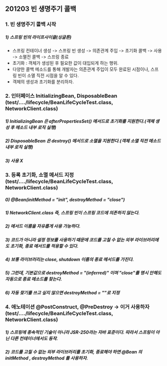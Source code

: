 ## 201203 빈 생명주기 콜백
### 1. 빈 생명주기 콜백 시작
##### 1) 스프링 빈의 라이프사이클(싱글톤)
* 스프링 컨테이너 생성 -> 스프링 빈 생성 -> 의존관계 주입 -> 초기화 콜백 -> 사용 -> 소멸전 콜백 -> 스프링 종료
* 초기화 : 객체가 생성된 후 필요한 값이 대입되게 하는 행위.
* 다양한 콜백 메소드를 통해 개발자는 의존관계 주입이 모두 완료된 시점이나, 스프링 빈이 소멸 직전 시점을 알 수 있다. 
* 객체의 생성과 초기화를 분리하자.

### 2. 인터페이스 InitializingBean, DisposableBean  (test/..../lifecycle/BeanLifeCycleTest.class, NetworkClient.class)
##### 1) InitializingBean 은 afterPropertiesSet() 메서드로 초기화를 지원한다.(객체 생성 후 메소드 내부 로직 실행)
##### 2) DisposableBean 은 destroy() 메서드로 소멸을 지원한다.(객체 소멸 직전 메소드 내부 로직 실행)
##### 3) 사용 X

### 3.  등록 초기화, 소멸 메서드 지정 (test/..../lifecycle/BeanLifeCycleTest.class, NetworkClient.class)
##### 0) @Bean(initMethod = "init", destroyMethod = "close")
##### 1) NetworkClient.class 즉, 스프링 빈이 스프링 코드에 의존하지 않는다.
##### 2) 메서드 이름을 자유롭게 사용 가능하다.
##### 3) 코드가 아니라 설정 정보를 사용하기 때문에 코드를 고칠 수 없는 외부 라이브러리에도 초기화, 종료 메서드를 적용할 수 있다.
##### 4) 보통 라이브러리는 close, shutdown 이름의 종료 메서드를 가진다.  
##### 5) 그런데, 기본값으로 destroyMethod = "(inferred)" 이며 "close"를 명시 안해도 자동으로 종료 메소드를 찾는다.
##### 6) 자동 찾기를 쓰고 싶지 않으면 destroyMethod = ""로 지정

### 4. 애노테이션 @PostConstruct, @PreDestroy -> 이거 사용하자 (test/..../lifecycle/BeanLifeCycleTest.class, NetworkClient.class)
##### 1) 스프링에 종속적인 기술이 아니라 JSR-250라는 자바 표준이다. 따라서 스프링이 아닌 다른 컨테이너에서도 동작.
##### 2) 코드를 고칠 수 없는 외부 라이브러리를 초기화, 종료해야 하면 @Bean 의 initMethod , destroyMethod 를 사용하자.